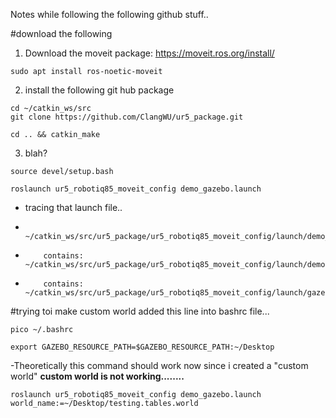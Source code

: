 Notes while following the following github stuff..

#download the following

1. Download the moveit package: https://moveit.ros.org/install/
```
sudo apt install ros-noetic-moveit
```
2.  install the following git hub package
```
cd ~/catkin_ws/src
git clone https://github.com/ClangWU/ur5_package.git
```
```
cd .. && catkin_make
```
3. blah?
```
source devel/setup.bash
```
```
roslaunch ur5_robotiq85_moveit_config demo_gazebo.launch
```
- tracing that launch file..
-         ~/catkin_ws/src/ur5_package/ur5_robotiq85_moveit_config/launch/demo_gazebo.launch
-         contains: ~/catkin_ws/src/ur5_package/ur5_robotiq85_moveit_config/launch/demo.launch
-         contains: ~/catkin_ws/src/ur5_package/ur5_robotiq85_moveit_config/launch/gazebo.launch
        
#trying toi make custom world
added this line into bashrc file...
```
pico ~/.bashrc

```
```
export GAZEBO_RESOURCE_PATH=$GAZEBO_RESOURCE_PATH:~/Desktop 
```
-Theoretically this command should work now since i created a "custom world"
**custom world is not working........**

```
roslaunch ur5_robotiq85_moveit_config demo_gazebo.launch world_name:=~/Desktop/testing.tables.world

```
